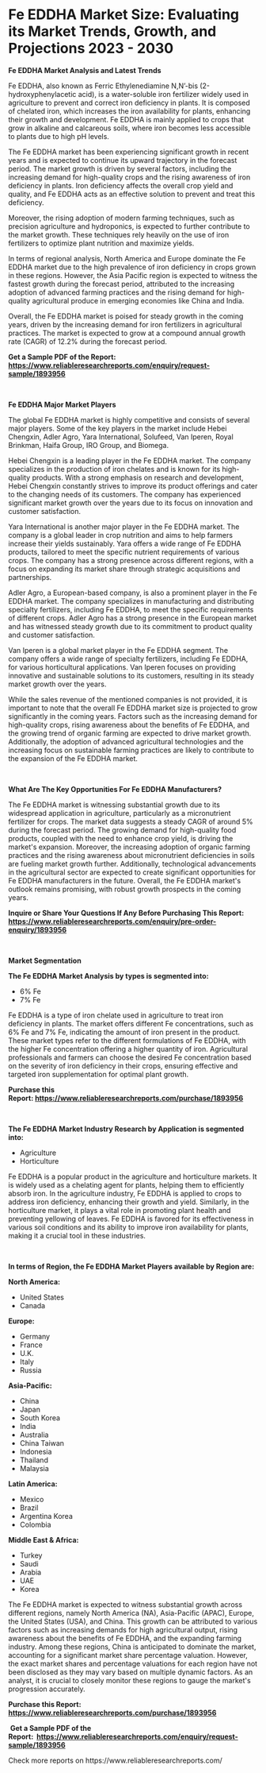 <p><h1>Fe EDDHA Market Size: Evaluating its Market Trends, Growth, and Projections 2023 - 2030</h1></p><p><strong>Fe EDDHA Market Analysis and Latest Trends</strong></p>
<p><p>Fe EDDHA, also known as Ferric Ethylenediamine N,N’-bis (2-hydroxyphenylacetic acid), is a water-soluble iron fertilizer widely used in agriculture to prevent and correct iron deficiency in plants. It is composed of chelated iron, which increases the iron availability for plants, enhancing their growth and development. Fe EDDHA is mainly applied to crops that grow in alkaline and calcareous soils, where iron becomes less accessible to plants due to high pH levels.</p><p>The Fe EDDHA market has been experiencing significant growth in recent years and is expected to continue its upward trajectory in the forecast period. The market growth is driven by several factors, including the increasing demand for high-quality crops and the rising awareness of iron deficiency in plants. Iron deficiency affects the overall crop yield and quality, and Fe EDDHA acts as an effective solution to prevent and treat this deficiency.</p><p>Moreover, the rising adoption of modern farming techniques, such as precision agriculture and hydroponics, is expected to further contribute to the market growth. These techniques rely heavily on the use of iron fertilizers to optimize plant nutrition and maximize yields.</p><p>In terms of regional analysis, North America and Europe dominate the Fe EDDHA market due to the high prevalence of iron deficiency in crops grown in these regions. However, the Asia Pacific region is expected to witness the fastest growth during the forecast period, attributed to the increasing adoption of advanced farming practices and the rising demand for high-quality agricultural produce in emerging economies like China and India.</p><p>Overall, the Fe EDDHA market is poised for steady growth in the coming years, driven by the increasing demand for iron fertilizers in agricultural practices. The market is expected to grow at a compound annual growth rate (CAGR) of 12.2% during the forecast period.</p></p>
<p><strong>Get a Sample PDF of the Report:&nbsp; <a href="https://www.reliableresearchreports.com/enquiry/request-sample/1893956">https://www.reliableresearchreports.com/enquiry/request-sample/1893956</a></strong></p>
<p>&nbsp;</p>
<p><strong>Fe EDDHA Major Market Players</strong></p>
<p><p>The global Fe EDDHA market is highly competitive and consists of several major players. Some of the key players in the market include Hebei Chengxin, Adler Agro, Yara International, Solufeed, Van Iperen, Royal Brinkman, Haifa Group, IRO Group, and Biomega.</p><p>Hebei Chengxin is a leading player in the Fe EDDHA market. The company specializes in the production of iron chelates and is known for its high-quality products. With a strong emphasis on research and development, Hebei Chengxin constantly strives to improve its product offerings and cater to the changing needs of its customers. The company has experienced significant market growth over the years due to its focus on innovation and customer satisfaction.</p><p>Yara International is another major player in the Fe EDDHA market. The company is a global leader in crop nutrition and aims to help farmers increase their yields sustainably. Yara offers a wide range of Fe EDDHA products, tailored to meet the specific nutrient requirements of various crops. The company has a strong presence across different regions, with a focus on expanding its market share through strategic acquisitions and partnerships.</p><p>Adler Agro, a European-based company, is also a prominent player in the Fe EDDHA market. The company specializes in manufacturing and distributing specialty fertilizers, including Fe EDDHA, to meet the specific requirements of different crops. Adler Agro has a strong presence in the European market and has witnessed steady growth due to its commitment to product quality and customer satisfaction.</p><p>Van Iperen is a global market player in the Fe EDDHA segment. The company offers a wide range of specialty fertilizers, including Fe EDDHA, for various horticultural applications. Van Iperen focuses on providing innovative and sustainable solutions to its customers, resulting in its steady market growth over the years.</p><p>While the sales revenue of the mentioned companies is not provided, it is important to note that the overall Fe EDDHA market size is projected to grow significantly in the coming years. Factors such as the increasing demand for high-quality crops, rising awareness about the benefits of Fe EDDHA, and the growing trend of organic farming are expected to drive market growth. Additionally, the adoption of advanced agricultural technologies and the increasing focus on sustainable farming practices are likely to contribute to the expansion of the Fe EDDHA market.</p></p>
<p>&nbsp;</p>
<p><strong>What Are The Key Opportunities For Fe EDDHA Manufacturers?</strong></p>
<p><p>The Fe EDDHA market is witnessing substantial growth due to its widespread application in agriculture, particularly as a micronutrient fertilizer for crops. The market data suggests a steady CAGR of around 5% during the forecast period. The growing demand for high-quality food products, coupled with the need to enhance crop yield, is driving the market's expansion. Moreover, the increasing adoption of organic farming practices and the rising awareness about micronutrient deficiencies in soils are fueling market growth further. Additionally, technological advancements in the agricultural sector are expected to create significant opportunities for Fe EDDHA manufacturers in the future. Overall, the Fe EDDHA market's outlook remains promising, with robust growth prospects in the coming years.</p></p>
<p><strong>Inquire or Share Your Questions If Any Before Purchasing This Report: <a href="https://www.reliableresearchreports.com/enquiry/pre-order-enquiry/1893956">https://www.reliableresearchreports.com/enquiry/pre-order-enquiry/1893956</a></strong></p>
<p>&nbsp;</p>
<p><strong>Market Segmentation</strong></p>
<p><strong>The Fe EDDHA Market Analysis by types is segmented into:</strong></p>
<p><ul><li>6% Fe</li><li>7% Fe</li></ul></p>
<p><p>Fe EDDHA is a type of iron chelate used in agriculture to treat iron deficiency in plants. The market offers different Fe concentrations, such as 6% Fe and 7% Fe, indicating the amount of iron present in the product. These market types refer to the different formulations of Fe EDDHA, with the higher Fe concentration offering a higher quantity of iron. Agricultural professionals and farmers can choose the desired Fe concentration based on the severity of iron deficiency in their crops, ensuring effective and targeted iron supplementation for optimal plant growth.</p></p>
<p><strong>Purchase this Report:&nbsp;<a href="https://www.reliableresearchreports.com/purchase/1893956">https://www.reliableresearchreports.com/purchase/1893956</a></strong></p>
<p>&nbsp;</p>
<p><strong>The Fe EDDHA Market Industry Research by Application is segmented into:</strong></p>
<p><ul><li>Agriculture</li><li>Horticulture</li></ul></p>
<p><p>Fe EDDHA is a popular product in the agriculture and horticulture markets. It is widely used as a chelating agent for plants, helping them to efficiently absorb iron. In the agriculture industry, Fe EDDHA is applied to crops to address iron deficiency, enhancing their growth and yield. Similarly, in the horticulture market, it plays a vital role in promoting plant health and preventing yellowing of leaves. Fe EDDHA is favored for its effectiveness in various soil conditions and its ability to improve iron availability for plants, making it a crucial tool in these industries.</p></p>
<p>&nbsp;</p>
<p><strong>In terms of Region, the Fe EDDHA Market Players available by Region are:</strong></p>
<p>
    <p> <strong> North America: </strong>
        <ul>
            <li>United States</li>
            <li>Canada</li>
        </ul>
        </p> 
    <p> <strong> Europe: </strong>
        <ul>
            <li>Germany</li>
            <li>France</li>
            <li>U.K.</li>
            <li>Italy</li>
            <li>Russia</li>
        </ul>
        </p> 
    <p> <strong> Asia-Pacific: </strong>
        <ul>
            <li>China</li>
            <li>Japan</li>
            <li>South Korea</li>
            <li>India</li>
            <li>Australia</li>
            <li>China Taiwan</li>
            <li>Indonesia</li>
            <li>Thailand</li>
            <li>Malaysia</li>
        </ul>
        </p> 
    <p> <strong> Latin America: </strong>
        <ul>
            <li>Mexico</li>
            <li>Brazil</li>
            <li>Argentina Korea</li>
            <li>Colombia</li>
        </ul>
        </p> 
    <p> <strong> Middle East & Africa: </strong>
        <ul>
            <li>Turkey</li>
            <li>Saudi</li>
            <li>Arabia</li>
            <li>UAE</li>
            <li>Korea</li>
        </ul>
    </p>
    </p>
<p><p>The Fe EDDHA market is expected to witness substantial growth across different regions, namely North America (NA), Asia-Pacific (APAC), Europe, the United States (USA), and China. This growth can be attributed to various factors such as increasing demands for high agricultural output, rising awareness about the benefits of Fe EDDHA, and the expanding farming industry. Among these regions, China is anticipated to dominate the market, accounting for a significant market share percentage valuation. However, the exact market shares and percentage valuations for each region have not been disclosed as they may vary based on multiple dynamic factors. As an analyst, it is crucial to closely monitor these regions to gauge the market's progression accurately.</p></p>
<p><strong>Purchase this Report: <a href="https://www.reliableresearchreports.com/purchase/1893956">https://www.reliableresearchreports.com/purchase/1893956</a></strong></p>
<p>&nbsp;<strong>Get a Sample PDF of the Report:&nbsp;&nbsp;<a href="https://www.reliableresearchreports.com/enquiry/request-sample/1893956">https://www.reliableresearchreports.com/enquiry/request-sample/1893956</a></strong></p>
<p><strong></strong></p>
<p>Check more reports on https://www.reliableresearchreports.com/</p>